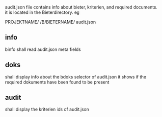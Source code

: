 audit.json file contains info about bieter, kriterien, and required documents. it is located in the Bieterdirectory. eg

PROJEKTNAME/
   /B/BIETERNAME/
       audit.json

## info
binfo shall read audit.json meta fields

## doks
shall display info about the bdoks selector of audit.json
it shows if the required dokuments have been found to be present

## audit
shall display the kriterien ids of audit.json
